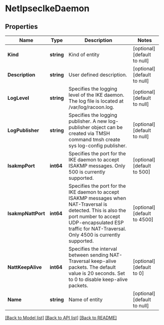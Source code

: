 # NetIpsecIkeDaemon

## Properties
Name | Type | Description | Notes
------------ | ------------- | ------------- | -------------
**Kind** | **string** | Kind of entity | [optional] [default to null]
**Description** | **string** | User defined description. | [optional] [default to null]
**LogLevel** | **string** | Specifies the logging level of the IKE daemon. The log file is located at /var/log/racoon.log. | [optional] [default to null]
**LogPublisher** | **string** | Specifies the logging publisher. A new log-publisher object can be created via TMSH command tmsh create sys log-config publisher. | [optional] [default to null]
**IsakmpPort** | **int64** | Specifies the port for the IKE daemon to accept ISAKMP messages. Only 500 is currently supported. | [optional] [default to 500]
**IsakmpNattPort** | **int64** | Specifies the port for the IKE daemon to accept ISAKMP messages when NAT-Traversal is detected. This is also the port number to accept UDP-encapsulated ESP traffic for NAT-Traversal. Only 4500 is currently supported. | [optional] [default to 4500]
**NattKeepAlive** | **int64** | Specifies the interval between sending NAT-Traversal keep-alive packets. The default value is 20 seconds. Set to 0 to disable keep-alive packets. | [optional] [default to 0]
**Name** | **string** | Name of entity | [optional] [default to null]

[[Back to Model list]](../README.md#documentation-for-models) [[Back to API list]](../README.md#documentation-for-api-endpoints) [[Back to README]](../README.md)


